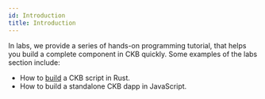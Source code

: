 ```yaml
---
id: Introduction
title: Introduction
---
```


In labs, we provide a series of hands-on programming tutorial, that helps you build a complete component in CKB quickly. Some examples of the labs section include:


* How to [build](sudtbycapsule) a CKB script in Rust.
* How to build a standalone CKB dapp in JavaScript.
